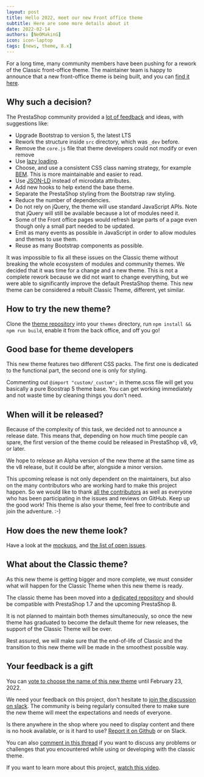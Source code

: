 ```yaml
---
layout: post
title: Hello 2022, meet our new Front office theme
subtitle: Here are some more details about it
date: 2022-02-14
authors: [NeOMakinG]
icon: icon-laptop
tags: [news, theme, 8.x]
---
```


For a long time, many community members have been pushing for a rework of the Classic front-office theme. The maintainer team is happy to announce that a new front-office theme is being built, and you can [find it here](https://github.com/PrestaShop/theme-refacto).

## Why such a decision?

The PrestaShop community provided a [lot of feedback](https://github.com/PrestaShop/PrestaShop/issues/14533) and ideas, with suggestions like:

- Upgrade Bootstrap to version 5, the latest LTS
- Rework the structure inside  `src`  directory, which was `_dev` before.
- Remove the `core.js` file that theme developers could not modify or even remove
- Use [lazy loading](https://en.wikipedia.org/wiki/Lazy_loading).
- Choose, and use a consistent CSS class naming strategy, for example [BEM](https://github.com/getbem/getbem.com/). This is more maintainable and easier to read.
- Use [JSON-LD](https://en.wikipedia.org/wiki/JSON-LD) instead of microdata attributes.
- Add new hooks to help extend the base theme.
- Separate the PrestaShop styling from the Bootstrap raw styling.
- Reduce the number of dependencies.
- Do not rely on jQuery, the theme will use standard JavaScript APIs. Note that jQuery will still be available because a lot of modules need it.
- Some of the Front office pages would refresh large parts of a page even though only a small part needed to be updated.
- Emit as many events as possible in JavaScript in order to allow modules and themes to use them.
- Reuse as many Bootstrap components as possible.

It was impossible to fix all these issues on the Classic theme without breaking the whole ecosystem of modules and community themes. We decided that it was time for a change and a new theme. This is not a complete rework because we did not want to change everything, but we were able to significantly improve the default PrestaShop theme. This new theme can be considered a rebuilt Classic Theme, different, yet similar.

## How to try the new theme? 

Clone the [theme repository](https://github.com/PrestaShop/theme-refacto) into your `themes` directory, run `npm install && npm run build`, enable it from the back office, and off you go!

## Good base for theme developers

This new theme features two different CSS packs. The first one is dedicated to the functional part, the second one is only for styling.

Commenting out `@import "custom/_custom";` in theme.scss file will get you basically a pure Boostrap 5 theme base. You can get working immediately and not waste time by cleaning things you don't need.

## When will it be released?

Because of the complexity of this task, we decided not to announce a release date. This means that, depending on how much time people can spare, the first version of the theme could be released in PrestaShop v8, v9, or later.

We hope to release an Alpha version of the new theme at the same time as the v8 release, but it could be after, alongside a minor version.

This upcoming release is not only dependent on the maintainers, but also on the many contributors who are working hard to make this project happen. So we would like to thank [all the contributors](https://github.com/PrestaShop/theme-refacto/graphs/contributors) as well as everyone who has been participating in the issues and reviews on GitHub. Keep up the good work! This theme is also your theme, feel free to contribute and join the adventure. :-)

## How does the new theme look?

Have a look at the [mockups](https://www.figma.com/file/LfVl5leeSKcVUhSaYwhbtM/New-Theme), and [the list of open issues](https://github.com/PrestaShop/theme-refacto/issues).

## What about the Classic theme?

As this new theme is getting bigger and more complete, we must consider what will happen for the Classic Theme when this new theme is ready.

The classic theme has been moved into a [dedicated repository](https://github.com/PrestaShop/classic-theme) and should be compatible with PrestaShop 1.7 and the upcoming PrestaShop 8.

It is not planned to maintain both themes simultaneously, so once the new theme has graduated to become the default theme for new releases, the support of the Classic Theme will be over.

Rest assured, we will make sure that the end-of-life of Classic and the transition to this new theme will be made in the smoothest possible way.

## Your feedback is a gift

You can [vote to choose the name of this new theme](https://framaforms.org/vote-for-the-new-theme-name-1644576025) until February 23, 2022.

We need your feedback on this project, don't hesitate to [join the discussion on slack](https://www.prestashop-project.org/slack/). The community is being regularly consulted there to make sure the new theme will meet the expectations and needs of everyone.

Is there anywhere in the shop where you need to display content and there is no hook available, or is it hard to use? [Report it on Github](https://github.com/PrestaShop/PrestaShop/issues) or on Slack.

You can also [comment in this thread](https://github.com/PrestaShop/theme-refacto/issues/2) if you want to discuss any problems or challenges that you encountered while using or developing with the classic theme.

If you want to learn more about this project, [watch this video](https://youtu.be/MrLdVbTtxjE?t=192).
